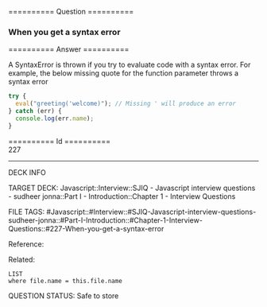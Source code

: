 ========== Question ==========  

### When you get a syntax error  

========== Answer ==========  

A SyntaxError is thrown if you try to evaluate code with a syntax error. For
example, the below missing quote for the function parameter throws a syntax
error

```javascript
try {
  eval("greeting('welcome)"); // Missing ' will produce an error
} catch (err) {
  console.log(err.name);
}
```

========== Id ==========  
227

---

DECK INFO

TARGET DECK: Javascript::Interview::SJIQ - Javascript interview questions - sudheer jonna::Part I - Introduction::Chapter 1 - Interview Questions

FILE TAGS: #Javascript::#Interview::#SJIQ-Javascript-interview-questions-sudheer-jonna::#Part-I-Introduction::#Chapter-1-Interview-Questions::#227-When-you-get-a-syntax-error

Reference:

Related:

```dataview
LIST
where file.name = this.file.name
```

QUESTION STATUS: Safe to store
